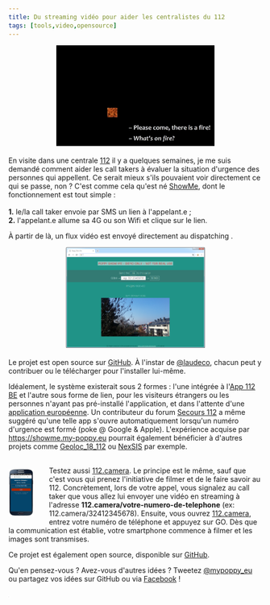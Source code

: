 ```yaml
---
title: Du streaming vidéo pour aider les centralistes du 112
tags: [tools,video,opensource]
---
```

<center>
<img src='../images/showme.gif' style="height:200px">
</center>
<br>
En visite dans une centrale <a href='https://112.be'>112</a> il y a quelques semaines, je me suis demandé comment aider les call takers à évaluer la situation d'urgence des personnes qui appellent. Ce serait mieux s'ils pouvaient voir directement ce qui se passe, non ? C'est comme cela qu'est né <a href='https://showme.my-poppy.eu'>ShowMe</a>, dont le fonctionnement est tout simple :<br><br><b>1.</b> le/la call taker envoie par SMS un lien à l'appelant.e ; <br><b>2.</b> l'appelant.e allume sa 4G ou son Wifi et clique sur le lien.<br>

À partir de là, un flux vidéo est envoyé directement au dispatching .
<center>
<img src='../images/showme.png?a=1' style="height:200px">
</center>
<br>
Le projet est open source sur <a href='https://github.com/ccloquet/showme'>GitHub</a>. À l'instar de <a href='https://github.com/laudeco'>@laudeco</a>, chacun peut y contribuer ou le télécharger pour l'installer lui-même.<br>

Idéalement, le système existerait sous 2 formes : l'une intégrée à l'<a href='https://www.112.be/fr/app'>App 112 BE</a> et l'autre sous forme de lien, pour les visiteurs étrangers ou les personnes n'ayant pas pré-installé l'application, et dans l'attente d'une <a href=''>application européenne</a>. Un contributeur du forum <a href=''>Secours 112</a> a même suggéré qu'une telle app s'ouvre automatiquement lorsqu'un numéro d'urgence est formé (poke @ Google & Apple). L'expérience acquise par <a href='ShowMe'>https://showme.my-poppy.eu</a> pourrait également bénéficier à d'autres projets comme <a href='https://twitter.com/geoloc18_112'>Geoloc_18_112</a> ou <a href='https://www.senat.fr/questions/base/2018/qSEQ180706234.html'>NexSIS</a> par exemple.<br><br>

<img style="width:10%; float:left;margin:5px 30px 5px 0px" src='../images/showme2.png?a=1'  >

Testez aussi <a href='https://112.camera'>112.camera</a>. Le principe est le même, sauf que c'est vous qui prenez l'initiative de filmer et de le faire savoir au 112. Concrètement, lors de votre appel, vous signalez au call taker que vous allez lui envoyer une vidéo en streaming à l'adresse <b>112.camera/votre-numero-de-telephone</b> (ex: 112.camera/32412345678). Ensuite, vous ouvrez <a href='https://112.camera'>112.camera</a>, entrez votre numéro de téléphone et appuyez sur GO. Dès que la communication est établie, votre smartphone commence à filmer et les images sont transmises.<br>

Ce projet est également open source, disponible sur <a href='https://github.com/ccloquet/112.camera/'>GitHub</a>.

Qu'en pensez-vous ? Avez-vous d'autres idées ? Tweetez <a href='https://twitter.com/mypoppy_eu'>@mypoppy_eu</a> ou partagez vos idées sur GitHub ou via <a href='https://facebook.com/mypoppyeu'>Facebook</a> !

<iframe src="https://www.my-poppy.eu/cnt/cnt.php" width="1" height="1" frameBorder="0">
